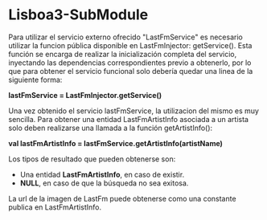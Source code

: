 # Lisboa3-SubModule

Para utilizar el servicio externo ofrecido "LastFmService" es necesario utilizar la funcion pública disponible en LastFmInjector: getService(). Esta función se encarga de realizar la inicialización completa del servicio, inyectando las dependencias correspondientes previo a obtenerlo, por lo que para obtener el servicio funcional solo debería quedar una linea de la siguiente forma:

**lastFmService = LastFmInjector.getService()**

Una vez obtenido el servicio lastFmService, la utilizacion del mismo es muy sencilla. Para obtener una entidad LastFmArtistInfo asociada a un artista solo deben realizarse una llamada a la función getArtistInfo():

**val lastFmArtistInfo = lastFmService.getArtistInfo(artistName)**

Los tipos de resultado que pueden obtenerse son:
* Una entidad **LastFmArtistInfo**, en caso de existir.
* **NULL**, en caso de que la búsqueda no sea exitosa.

La url de la imagen de LastFm puede obtenerse como una constante publica en LastFmArtistInfo.
